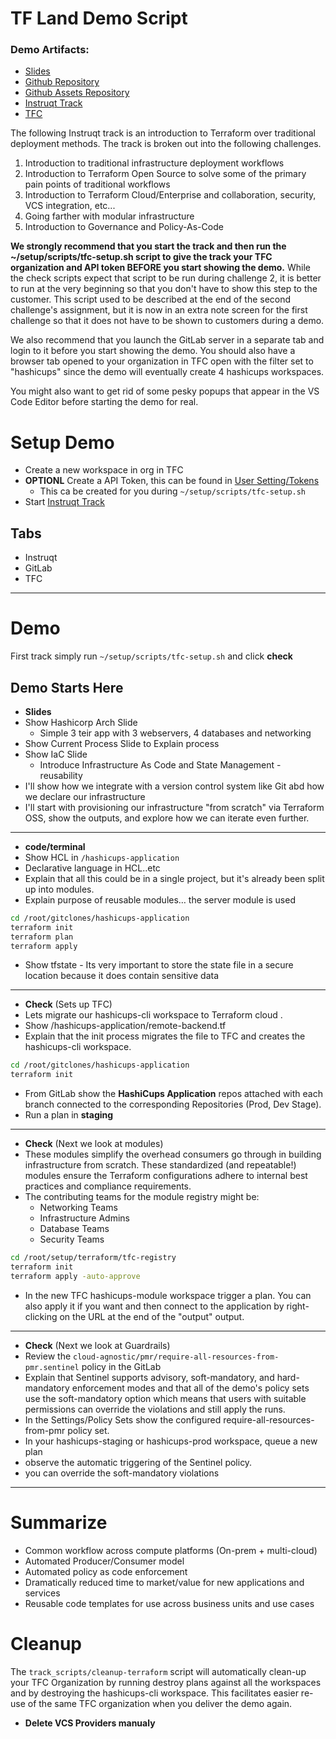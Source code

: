 # TF Land Demo Script

### Demo Artifacts:
* [Slides](https://drive.google.com/file/d/1YDpMHQSOWcbI0nWHT-5PND4kqXh1DDOI/view?usp=sharing)
* [Github Repository ](https://github.com/hashicorp/field-demos-terraform-land-team-Apollo-11)
* [Github Assets Repository](https://github.com/hashicorp/field-demos-terraform-land-team-Apollo-11-assets)
* [Instruqt Track](https://play.instruqt.com/hashicorp/tracks/terraform-collaborative-iac)
* [TFC](https://app.terraform.io/app/tallen-playground/workspaces)

The following Instruqt track is an introduction to Terraform over traditional deployment methods. The track is broken out into the following challenges.
1. Introduction to traditional infrastructure deployment workflows
2. Introduction to Terraform Open Source to solve some of the primary pain points of traditional workflows
3. Introduction to Terraform Cloud/Enterprise and collaboration, security, VCS integration, etc...
4. Going farther with modular infrastructure
5. Introduction to Governance and Policy-As-Code

**We strongly recommend that you start the track and then run the ~/setup/scripts/tfc-setup.sh script to give the track your TFC organization and API token BEFORE you start showing the demo.** While the check scripts expect that script to be run during challenge 2, it is better to run at the very beginning so that you don't have to show this step to the customer. This script used to be described at the end of the second challenge's assignment, but it is now in an extra note screen for the first challenge so that it does not have to be shown to customers during a demo.

We also recommend that you launch the GitLab server in a separate tab and login to it before you start showing the demo.  You should also have a browser tab opened to your organization in TFC open with the filter set to "hashicups" since the demo will eventually create 4 hashicups workspaces.

You might also want to get rid of some pesky popups that appear in the VS Code Editor before starting the demo for real.


# Setup Demo
* Create a new workspace in org in TFC
* **OPTIONL** Create a API Token, this can be found in [User Setting/Tokens](https://app.terraform.io/app/settings/tokens)
    * This ca be created for you during `~/setup/scripts/tfc-setup.sh`
* Start [Instruqt Track](https://play.instruqt.com/hashicorp/tracks/terraform-collaborative-iac)

## Tabs
* Instruqt
* GitLab
* TFC

---
# Demo

First track simply run `~/setup/scripts/tfc-setup.sh` and click **check**

## Demo Starts Here

* **Slides**
* Show Hashicorp Arch Slide
    * Simple 3 teir app with 3 webservers, 4 databases and networking
* Show Current Process Slide to Explain process
* Show IaC Slide
    * Introduce Infrastructure As Code and State Management - reusability
* I'll show how we integrate with a version control system like Git abd how we declare our infrastructure
* I'll start with provisioning our infrastructure "from scratch" via Terraform OSS, show the outputs, and explore how we can iterate even further.

---
* **code/terminal**
* Show HCL in `/hashicups-application`
* Declarative language in HCL..etc
* Explain that all this could be in a single project, but it's already been split up into modules.
* Explain purpose of reusable modules… the server module is used

```bash
cd /root/gitclones/hashicups-application
terraform init
terraform plan
terraform apply
```
* Show tfstate - Its very important to store the state file in a secure location because it does contain sensitive data 

---
* **Check** (Sets up TFC)
* Lets migrate our hashicups-cli workspace to Terraform cloud .
* Show /hashicups-application/remote-backend.tf
* Explain that the init process migrates the file to TFC and creates the hashicups-cli workspace.

```bash
cd /root/gitclones/hashicups-application
terraform init
```

* From GitLab show the **HashiCups Application** repos attached with each branch connected to the corresponding Repositories (Prod, Dev Stage).
* Run a plan in **staging**

---
* **Check** (Next we look at modules)
* These modules simplify the overhead consumers go through in building infrastructure from scratch. These standardized (and repeatable!) modules ensure the Terraform configurations adhere to internal best practices and compliance requirements.
* The contributing teams for the module registry might be:
    * Networking Teams
    * Infrastructure Admins
    * Database Teams
    * Security Teams

```bash
cd /root/setup/terraform/tfc-registry
terraform init
terraform apply -auto-approve
```

* In the new TFC hashicups-module workspace trigger a plan. You can also apply it if you want and then connect to the application by right-clicking on the URL at the end of the "output" output.

---
* **Check** (Next we look at Guardrails)
* Review the `cloud-agnostic/pmr/require-all-resources-from-pmr.sentinel` policy in the GitLab
* Explain that Sentinel supports advisory, soft-mandatory, and hard-mandatory enforcement modes and that all of the demo's policy sets use the soft-mandatory option which means that users with suitable permissions can override the violations and still apply the runs.
* In the Settings/Policy Sets show the configured require-all-resources-from-pmr policy set.
* In your hashicups-staging or hashicups-prod workspace, queue a new plan
* observe the automatic triggering of the Sentinel policy.
* you can override the soft-mandatory violations

---
# Summarize
* Common workflow across compute platforms (On-prem + multi-cloud)
* Automated Producer/Consumer model
* Automated policy as code enforcement
* Dramatically reduced time to market/value for new applications and services
* Reusable code templates for use across business units and use cases


# Cleanup
The `track_scripts/cleanup-terraform` script will automatically clean-up your TFC Organization by running destroy plans against all the workspaces and by destroying the hashicups-cli workspace. This facilitates easier re-use of the same TFC organization when you deliver the demo again.

* **Delete VCS Providers manualy**